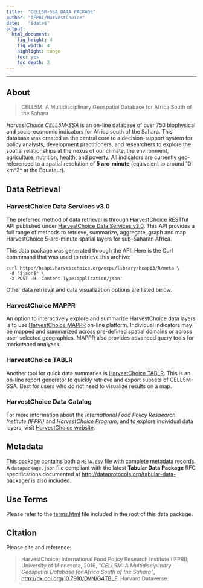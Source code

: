 ```yaml
---
title:  "CELL5M-SSA DATA PACKAGE"
author: "IFPRI/HarvestChoice"
date:   "$date$"
output:
  html_document:
    fig_height: 4
    fig_width: 4
    highlight: tango
    toc: yes
    toc_depth: 2
---
```



--------------------------------------------------------------------------------------

## About

> CELL5M: A Multidisciplinary Geospatial Database for Africa South of the Sahara

*HarvestChoice CELL5M-SSA* is an on-line database of over 750 biophysical and socio-economic indicators for Africa south of the Sahara. This database was created as the central core to a decision-support system for policy analysts, development practitioners, and researchers to explore the spatial relationships at the nexus of our climate, the environment, agriculture, nutrition, health, and poverty. All indicators are currently geo-referenced to a spatial resolution of **5 arc-minute** (equivalent to around 10 km^2^ at the Equateur).

## Data Retrieval

### HarvestChoice Data Services v3.0

The preferred method of data retrieval is through HarvestChoice RESTful API published under [HarvestChoice Data Services v3.0](http://harvestchoice.github.io/hc-api3/). This API provides a full range of methods to retrieve, summarize, aggregate, graph and map HarvestChoice 5-arc-minute spatial layers for sub-Saharan Africa.

This data package was generated through the API. Here is the Curl commmand that was used to retrieve this archive:


```
curl http://hcapi.harvestchoice.org/ocpu/library/hcapi3/R/meta \
 -d '$json$' \
 -X POST -H 'Content-Type:application/json'

```

Other data retrieval and data visualization options are listed below. 

### HarvestChoice MAPPR

An option to interactively explore and summarize HarvestChoice data layers is to use [HarvestChoice MAPPR](http://harvestchoice.org/mappr) on-line platform. Individual indicators may be mapped and summarized across pre-defined spatial domains or across user-selected geographies. MAPPR also provides advanced query tools for marketshed analyses.


### HarvestChoice TABLR

Another tool for quick data summaries is [HarvestChoice TABLR](http://harvestchoice.org/tablr). This is an on-line report generator to quickly retrieve and export subsets of CELL5M-SSA. Best for users who do not need to visualize results on a map.

### HarvestChoice Data Catalog

For more information about the *International Food Policy Resaearch Institute (IFPRI)* and *HarvestChoice Program*, and to explore individual data layers, visit [HarvestChoice website](http://harvestchoice.org/).


## Metadata

This package contains both a `META.csv` file with complete metadata records. A `datapackage.json` file compliant with the latest **Tabular Data Package** RFC specifications documented at http://dataprotocols.org/tabular-data-package/ is also included.

## Use Terms

Please refer to the [terms.html](./terms.html) file included in the root of this data package.


## Citation

Please cite and reference:

> HarvestChoice; International Food Policy Research Institute (IFPRI); University of Minnesota, 2016, *"CELL5M: A Multidisciplinary Geospatial Database for Africa South of the Sahara"*, http://dx.doi.org/10.7910/DVN/G4TBLF, Harvard Dataverse.


